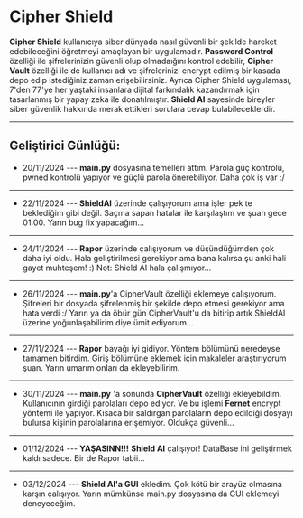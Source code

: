 # Cipher Shield

**Cipher Shield** kullanıcıya siber dünyada nasıl güvenli bir şekilde hareket edebileceğini öğretmeyi amaçlayan bir uygulamadır. **Password Control** özelliği ile şifrelerinizin güvenli olup olmadaığını kontrol edebilir, **Cipher Vault** özelliği ile de kullanıcı adı ve şifrelerinizi encrypt edilmiş bir kasada depo edip istediğiniz zaman erişebilirsiniz. Ayrıca Cipher Shield uygulaması, 7'den 77'ye her yaştaki insanlara dijital farkındalık kazandırmak için tasarlanmış bir yapay zeka ile donatılmıştır. **Shield AI** sayesinde bireyler siber güvenlik hakkında merak ettikleri sorulara cevap bulabileceklerdir.

---------------
## Geliştirici Günlüğü:

- 20/11/2024 --- **main.py** dosyasına temelleri attım. Parola güç kontrolü, pwned kontrolü yapıyor ve güçlü parola önerebiliyor.
Daha çok iş var :/

-------------------
- 22/11/2024 --- **ShieldAI** üzerinde çalışıyorum ama işler pek te beklediğim gibi değil. Saçma sapan hatalar ile karşılaştım ve şuan gece 01:00. Yarın bug fix yapacağım...

-------------------
- 24/11/2024 --- **Rapor** üzerinde çalışıyorum ve düşündüğümden çok daha iyi oldu. Hala geliştirilmesi gerekiyor ama bana kalırsa şu anki hali gayet muhteşem! :)
Not: Shield AI hala çalışmıyor...

---------------------
- 26/11/2024 --- **main.py**'a CipherVault özelliği eklemeye çalışıyorum. Şifreleri bir dosyada şifrelenmiş bir şekilde depo etmesi gerekiyor ama hata verdi :/ Yarın ya da öbür gün CipherVault'u da bitirip artık ShieldAI üzerine yoğunlaşabilirim diye ümit ediyorum...

-------------------------
- 27/11/2024 --- **Rapor** bayağı iyi gidiyor. Yöntem bölümünü neredeyse tamamen bitirdim. Giriş bölümüne eklemek için makaleler araştırıyorum şuan. Yarın umarım onları da ekleyebilirim.

----------------------------
- 30/11/2024 --- **main.py** 'a sonunda **CipherVault** özelliği ekleyebildim. Kullanıcının girdiği parolaları depo ediyor. Ve bu işlemi **Fernet** encrypt yöntemi ile yapıyor. Kısaca bir saldırgan parolaların depo edildiği dosyayı bulursa kişinin parolalarına erişemiyor. Oldukça güvenli...

------------------------------
- 01/12/2024 --- **YAŞASINN!!!** **Shield AI** çalışıyor! DataBase ini geliştirmek kaldı sadece. Bir de Rapor tabii...

---------------------------------
- 03/12/2024 --- **Shield AI'a GUI** ekledim. Çok kötü bir arayüz olmasına karşın çalışıyor. Yarın mümkünse main.py dosyasına da GUI eklemeyi deneyeceğim. 
